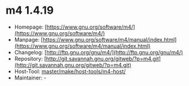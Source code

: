 # m4 1.4.19
 - Homepage: [https://www.gnu.org/software/m4/](https://www.gnu.org/software/m4/)
 - Manpage: [https://www.gnu.org/software/m4/manual/index.html](https://www.gnu.org/software/m4/manual/index.html)
 - Changelog: [http://ftp.gnu.org/gnu/m4/](http://ftp.gnu.org/gnu/m4/)
 - Repository: [http://git.savannah.gnu.org/gitweb/?p=m4.git](http://git.savannah.gnu.org/gitweb/?p=m4.git)
 - Host-Tool: [master/make/host-tools/m4-host/](https://github.com/Freetz-NG/freetz-ng/tree/master/make/host-tools/m4-host/)
 - Maintainer: -

